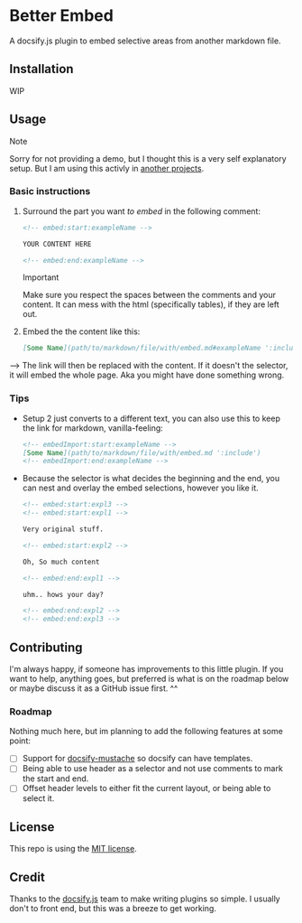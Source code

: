 # Better Embed

A docsify.js plugin to embed selective areas from another markdown file.

## Installation

WIP

## Usage

> [!NOTE]
> Sorry for not providing a demo, but I thought this is a very self explanatory setup. But I am using this activly in [another projects](https://github.com/FlippedCodes/Unofficial-Resonite-Docs/blob/c92cd4baf050c3316924b4af71ec59b9defaef66/gameplay/botCommands.md?plain=1#L78).

### Basic instructions

1. Surround the part you want *to embed* in the following comment:

   ``` markdown
   <!-- embed:start:exampleName -->

   YOUR CONTENT HERE

   <!-- embed:end:exampleName -->
   ```

    > [!IMPORTANT]
    > Make sure you respect the spaces between the comments and your content. It can mess with the html (specifically tables), if they are left out.
2. Embed the the content like this:

   ``` markdown
   [Some Name](path/to/markdown/file/with/embed.md#exampleName ':include')
   ```

--> The link will then be replaced with the content.
If it doesn't the selector, it will embed the whole page. Aka you might have done something wrong.

### Tips

- Setup 2 just converts to a different text, you can also use this to keep the link for markdown, vanilla-feeling:
  
  ``` markdown
  <!-- embedImport:start:exampleName -->
  [Some Name](path/to/markdown/file/with/embed.md ':include')
  <!-- embedImport:end:exampleName -->
  ```

- Because the selector is what decides the beginning and the end, you can nest and overlay the embed selections, however you like it.

  ``` markdown
  <!-- embed:start:expl3 -->
  <!-- embed:start:expl1 -->

  Very original stuff.

  <!-- embed:start:expl2 -->

  Oh, So much content

  <!-- embed:end:expl1 -->

  uhm.. hows your day?

  <!-- embed:end:expl2 -->
  <!-- embed:end:expl3 -->
  ```

## Contributing

I'm always happy, if someone has improvements to this little plugin. If you want to help, anything goes, but preferred is what is on the roadmap below or maybe discuss it as a GitHub issue first. ^^

### Roadmap

Nothing much here, but im planning to add the following features at some point:

- [ ] Support for [docsify-mustache](https://docsify-mustache.github.io) so docsify can have templates.
- [ ] Being able to use header as a selector and not use comments to mark the start and end.
- [ ] Offset header levels to either fit the current layout, or being able to select it.

## License

This repo is using the [MIT license](LICENSE).

## Credit

Thanks to the [docsify.js](https://docsify.js.org/#/) team to make writing plugins so simple. I usually don't to front end, but this was a breeze to get working.
